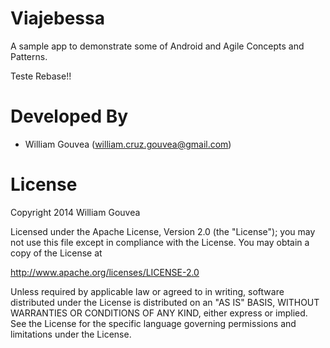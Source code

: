 Viajebessa
==========

A sample app to demonstrate some of Android and Agile Concepts and Patterns.

Teste Rebase!!

Developed By
============

* William Gouvea (william.cruz.gouvea@gmail.com)



License
=======

Copyright 2014 William Gouvea

Licensed under the Apache License, Version 2.0 (the "License");
you may not use this file except in compliance with the License.
You may obtain a copy of the License at

   http://www.apache.org/licenses/LICENSE-2.0

Unless required by applicable law or agreed to in writing, software
distributed under the License is distributed on an "AS IS" BASIS,
WITHOUT WARRANTIES OR CONDITIONS OF ANY KIND, either express or implied.
See the License for the specific language governing permissions and
limitations under the License.
